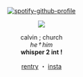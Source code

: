 <div align="center">
  
  <a href="https://github.com/kittinan/spotify-github-profile">
    <img src="https://spotify-github-profile.kittinanx.com/api/view?uid=31jimvpfpvcby76vakj57sqgl24q&cover_image=true&theme=natemoo-re&show_offline=false&background_color=121212&interchange=false&bar_color=ffffff&bar_color_cover=false" alt="spotify-github-profile" />
  </a>

</div>

<p align="center">
  <img src="https://i.ibb.co/1Yx9LkpF/image.png">
</p>

<p align="center">
  calvin ; church <br>
  <i>he † him</i> <br>
  <b>whisper 2 int !</b>
</p>

<p align="center">
  <a href="https://rentry.co/aeglium/">rentry</a> ・ 
  <a href="https://www.instagram.com/radiohead_fan06482/">insta</a>
</p>

